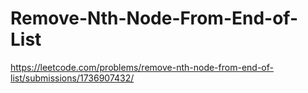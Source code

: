 # Remove-Nth-Node-From-End-of-List
https://leetcode.com/problems/remove-nth-node-from-end-of-list/submissions/1736907432/
